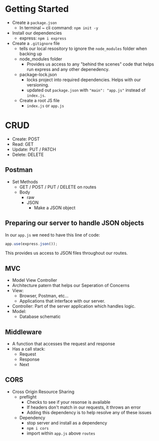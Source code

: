 # Getting Started
- Create a `package.json`
    - In terminal ~ cli command: `npm init -y`
- Install our dependencies
    - express: `npm i express`
- Create a `.gitignore` file
    - tells our local resository to ignore the `node_modules` folder when backing up
    - node_modules folder
        - Provides us access to any "behind the scenes" code that helps run express and any other depenedency.
    - package-lock.json
        - locks project into required dependencies. Helps with our versioning.
        - updated out `package.json` with `"main": "app.js"` instead of `index.js`.
    - Create a root JS file
        - `index.js` or `app.js`

# CRUD
- Create: POST
- Read: GET
- Update: PUT / PATCH
- Delete: DELETE

## Postman
- Set Methods
    - GET / POST / PUT / DELETE on routes
    - Body
        - raw
        - JSON
            - Make a JSON object

## Preparing our server to handle JSON objects
In our `app.js` we need to have this line of code:
```js
app.use(express.json());
```
This provides us access to JSON files throughout our routes.

## MVC
- Model View Controller
- Architecture patern that helps our Seperation of Concerns
- View:
    - Browser, Postman, etc...
    - Applications that interface with our server.
- Controller: Part of the server application which handles logic.
- Model:
    - Database schematic

## Middleware
- A function that accesses the request and response
- Has a call stack:
  - Request
  - Response
  - Next

## CORS
- Cross Origin Resource Sharing
    - preflight
        - Checks to see if your resonse is available
        - If headers don't match in our requests, it throws an error
        - Adding this dependency is to help resolve any of these issues
    - Dependency
        - stop server and install as a dependency
        - `npm i cors`
        - import within `app.js` above `routes`